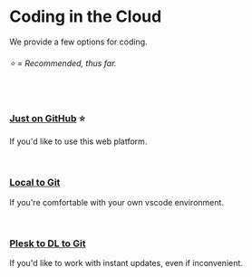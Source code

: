 # Coding in the Cloud
We provide a few options for coding.
###### ⭐ = Recommended, thus far.

<br>

### [Just on GitHub]() ⭐
If you'd like to use this web platform. 

<br>

### [Local to Git]()
If you're comfortable with your own vscode environment.

<br>

### [Plesk to DL to Git]()
If you'd like to work with instant updates, even if inconvenient.